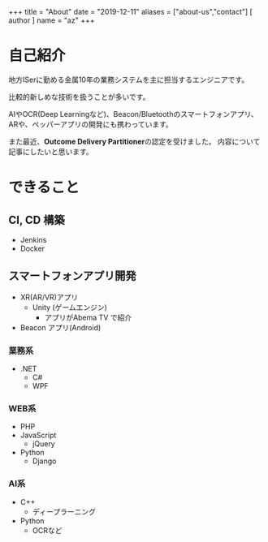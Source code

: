 +++
title = "About"
date = "2019-12-11"
aliases = ["about-us","contact"]
[ author ]
  name = "az"
+++

# 自己紹介

地方ISerに勤める金属10年の業務システムを主に担当するエンジニアです。

比較的新しめな技術を扱うことが多いです。

AIやOCR(Deep Learningなど)、Beacon/Bluetoothのスマートフォンアプリ、
ARや、ペッパーアプリの開発にも携わっています。

また最近、**Outcome Delivery Partitioner**の認定を受けました。
内容について記事にしたいと思います。

# できること
## CI, CD 構築
- Jenkins
- Docker

## スマートフォンアプリ開発
- XR(AR/VR)アプリ
    - Unity (ゲームエンジン)
        - アプリがAbema TV で紹介
- Beacon アプリ(Android)

### 業務系
- .NET
    - C#
    - WPF

### WEB系
- PHP
- JavaScript
    - jQuery
- Python
    - Django

### AI系
- C++
    - ディープラーニング
- Python
    - OCRなど

